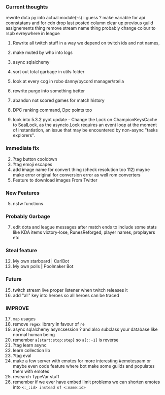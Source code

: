 ### Current thoughts

rewrite dota py into actual module(-s) i guess ?
make variable for api connstatans and for cdn
drop last posted column
clear up previous guild assignements thing
remove stream name thing probably 
change colour to rspb evreywhere in league

1. Rewrite all twitch stuff in a way we depend on twitch ids and not names,
2. make muted by who into logs

5. async sqlalchemy
6. sort out total garbage in utils folder
7. look at every cog in robo danny/pycord manager/stella
8. rewrite purge into something better
9. abandon not scored games for match history
10. DPC ranking command, Dpc points too
11. look into 5.3.2 pyot update - Change the Lock on ChampionKeysCache to SealLock, as the asyncio.Lock requires an event loop at the moment of instantiation, an issue that may be encountered by non-async "tasks explorers".

### Immediate fix
2. ?tag button cooldown
3. ?tag emoji escapes 
4. add image name for convert thing (check resolution too 112)
maybe make error original for conversion error as well rom converters
5. Feature to download images From Twitter 

### New Features
5. nsfw functions

### Probably Garbage
7. edit dota and league messages after match ends to include some stats like KDA items victory-lose, RunesReforged, player names, proplayers etc

### Steal feature
12. My own starboard | CarlBot 
13. My own polls | Poolmaker Bot

### Future
15. twitch stream live proper listener when twitch releases it
16. add "all"  key into heroes so all heroes can be traced

### IMPROVE
17. `map` usages
18. remove `regex` library in favour of `re`
19. async sqlalchemy asyncsession ? and also subclass your database like normal human being
20. remember `a[start:stop:step]` so `a[::-1]` is reverse
21. ?tag learn async
22. learn collection lib
23. ?tag eval
24. make a few server with emotes for more interesting #emotespam or maybe even code feature where bot make some guilds and populates them with emotes
25. research TypeVar stuff
26. remember if we ever have embed limit problems we can shorten emotes into `<:_:id> instead of <:name:id>`